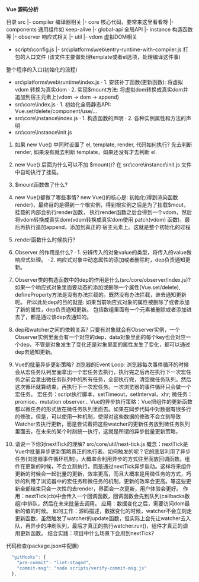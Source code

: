 **Vue 源码分析**

目录
src
  |- compiler  编译器相关
  |- core  核心代码，要常来这里看看呀
    |- components  通用组件如 keep-alive
    |- global-api  全局API
    |- instance  构造函数等
    |- observer  响应式相关
    |- util
    |- vdom  虚拟DOM相关


  - scripts\config.js
    |- src\platforms\web\entry-runtime-with-compiler.js  打包的入口文件
      (该文件主要做处理template或者el选项，处理编译这件事)

整个程序的入口(初始化的流程)
  - src\platforms\web\runtime\index.js
    · 1. 安装补丁函数(更新函数): 将虚拟vdom 转换为真实dom
    · 2. 实现$mount方法: 将虚拟dom转换成真实dom并追加到宿主元素上(vdom -> dom -> append)
  - src\core\index.js
    · 1. 初始化全局静态API: Vue.set/delete/component/use/...
  - src\core\instance\index.js
    · 1. 构造函数的声明
    · 2. 各种实例属性和方法的声明
  - src\core\instance\init.js


1. 如果 new Vue() 中同时设置了 el, template, render, 代码如何执行?
  先去判断 render, 如果没有就去判断 template，如果还没有才去判断 el.

2. new Vue() 后面为什么可以不加 $mount()?
  在 src\core\instance\init.js 文件中自动执行了挂载。

3. $mount函数做了什么?

4. new Vue()都做了哪些事情?
  new Vue()的核心是: 初始化(得到渲染函数render)，最终目的是得到一个根实例，得到根实例之后是为了挂载$mout，挂载的内部会执行render函数，
  执行render函数之后会得到一个vdom，然后将vdom转换成真实dom(vdom转换成真实dom使用 patch(vdom) 函数)，最后再执行追加append，添加到真正的
  宿主元素上。这就是整个初始化的过程

5. render函数什么时候执行?

6. Observer 的作用是什么?
  · 1. 分辨传入的对象value的类型，将传入的value做响应式处理。
  · 2. 响应式对象中动态属性的添加或者删除时，dep负责通知更新。

7. Observer类的构造函数中的dep的作用是什么(src/core/observer/index.js)?
  如果一个响应式对象里面要动态的添加或删除一个属性(Vue.set/delete), defineProperty方法是没有办法拦截的。既然没有办法拦截，谁去通知更新呢。
  所以此处dep的目的就是: 如果当前响应式对象的属性被删除了或者添加了新的属性，dep负责通知更新。
  包括数组里面有一个元素被删除或者添加进去了，都是通过该dep去通知的。

8. dep和watcher之间的依赖关系?
  只要有对象就会有Observer实例，一个Observer实例里面会有一个对应的dep，data对象里面的每个key也会对应一个dep，不管是对象发生了变化还是对象里面的属性发生了变化，都可以通过dep去通知更新。

9. Vue的批量异步更新策略?
  浏览器的Event Loop: 浏览器每次事件循环的时候会从宏任务队列里面拿出一个宏任务去执行，执行完之后再在执行下一次宏任务之前会拿出微任务队列中的所有任务，全部执行完，清空微任务队列。然后这次循环就算结束，再执行下一次宏任务。一次浏览器的事件循环只会做一个宏任务。
  宏任务：script执行脚本，setTimeout，setInterval，xhr;
  微任务：promise，mutation observer...
  Vue的异步执行策略：Vue把组件的更新函数都以微任务的形式放在微任务队列里面去。如果在同步代码中对数据有很多行的修改，但是，可以使用一种机制，使得对这些数据的修改不会立刻导致Watcher去执行更新，而是尝试着把这些watcher的更新任务放到微任务队列里面去，在未来的某个时刻统一执行，这就是所谓的异步批量更新策略，

10. 请说一下你对nextTick的理解?
    src/core/util/next-tick.js
    概念：nextTick是Vue中批量异步更新策略真正的执行者。如何触发的呢？它的底层利用了异步任务(浏览器事件循环机制)，大概率会利用异步的方式往里面放回调函数。组件在更新的时候，不会立刻执行，而是通过nextTick异步启动。这样将来组件更新的时候会一起批量的更新，效率更高，而且大概率是用微任务的方式，巧妙的利用了浏览器中的宏任务和微任务的机制，更新的效率会更高。等这些更新全部结束只会一次性的去render，界面会一次更新，用户体验会更好。
    作用：nextTick(cb)中会传入一个回调函数，回调函数会先到队列(callbacks数组)中排队，然后在未来批量去调用。
    应用：数据变化之后，需要访问dom最新的值的时候。
    如何工作：源码描述，数据变化的时候，watcher不会立刻走更新函数，虽然触发了watcher的update函数，但实际上会先让watcher去入队，再异步的冲刷队列，最后才真正的执行watcher.run()，组件才真正的调用更新函数。
    结合实践：项目中什么场景下会用到nextTick?





代码检查(package.json中配置)
```js
  "gitHooks": {
    "pre-commit": "lint-staged",
    "commit-msg": "node scripts/verify-commit-msg.js"
  },
```























